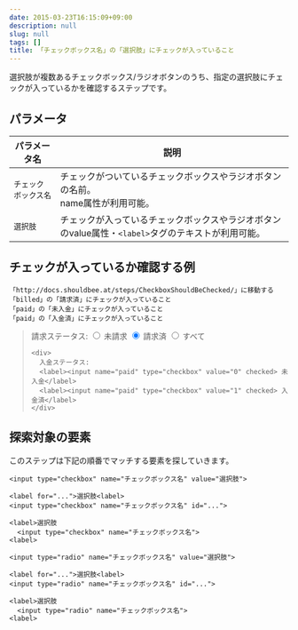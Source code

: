 ```yaml
---
date: 2015-03-23T16:15:09+09:00
description: null
slug: null
tags: []
title: 「チェックボックス名」の「選択肢」にチェックが入っていること
---
```


選択肢が複数あるチェックボックス/ラジオボタンのうち、指定の選択肢にチェックが入っているかを確認するステップです。


## パラメータ

パラメータ名 | 説明
------|---------
`チェックボックス名` | チェックがついているチェックボックスやラジオボタンの名前。<br>name属性が利用可能。
`選択肢` | チェックが入っているチェックボックスやラジオボタンのvalue属性・`<label>`タグのテキストが利用可能。

## チェックが入っているか確認する例

```
「http://docs.shouldbee.at/steps/CheckboxShouldBeChecked/」に移動する
「billed」の「請求済」にチェックが入っていること
「paid」の「未入金」にチェックが入っていること
「paid」の「入金済」にチェックが入っていること
```

<blockquote>
  <form>
    <div>
      請求ステータス:
      <label><input name="billed" type="radio" value="0"> 未請求</label>
      <label><input name="billed" type="radio" value="1" checked> 請求済</label>
      <label><input name="billed" type="radio" value="2"> すべて</label>
    </div>

    <div>
      入金ステータス:
      <label><input name="paid" type="checkbox" value="0" checked> 未入金</label>
      <label><input name="paid" type="checkbox" value="1" checked> 入金済</label>
    </div>
  </form>
</blockquote>

## 探索対象の要素

このステップは下記の順番でマッチする要素を探していきます。

```
<input type="checkbox" name="チェックボックス名" value="選択肢">

<label for="...">選択肢<label>
<input type="checkbox" name="チェックボックス名" id="...">

<label>選択肢
  <input type="checkbox" name="チェックボックス名">
<label>

<input type="radio" name="チェックボックス名" value="選択肢">

<label for="...">選択肢<label>
<input type="radio" name="チェックボックス名" id="...">

<label>選択肢
  <input type="radio" name="チェックボックス名">
<label>
```
